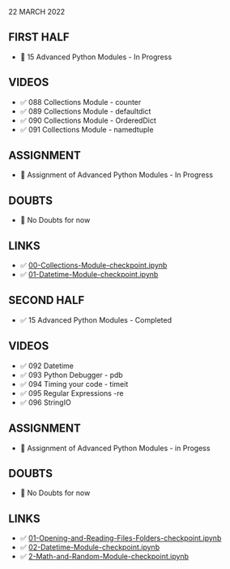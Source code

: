 22 MARCH 2022

## FIRST HALF

- 🚧 15 Advanced Python Modules - In Progress

## VIDEOS

- ✅ 088 Collections Module - counter
- ✅ 089 Collections Module - defaultdict
- ✅ 090 Collections Module - OrderedDict
- ✅ 091 Collections Module - namedtuple

## ASSIGNMENT

- 🚧 Assignment of Advanced Python Modules - In Progress

## DOUBTS

- 🚫 No Doubts for now

## LINKS

- ✅ [00-Collections-Module-checkpoint.ipynb](https://github.com/Pierian-Data/Complete-Python-3-Bootcamp/blob/master/12-Advanced%20Python%20Modules/.ipynb_checkpoints/00-Collections-Module-checkpoint.ipynb)
- ✅ [01-Datetime-Module-checkpoint.ipynb](https://github.com/Pierian-Data/Complete-Python-3-Bootcamp/blob/master/12-Advanced%20Python%20Modules/.ipynb_checkpoints/01-Datetime-Module-checkpoint.ipynb)

## SECOND HALF

- ✅ 15 Advanced Python Modules - Completed

## VIDEOS

- ✅ 092 Datetime
- ✅ 093 Python Debugger - pdb
- ✅ 094 Timing your code - timeit
- ✅ 095 Regular Expressions -re
- ✅ 096 StringIO

## ASSIGNMENT

- 🚧 Assignment of Advanced Python Modules - in Progess

## DOUBTS

- 🚫 No Doubts for now

## LINKS

- ✅ [01-Opening-and-Reading-Files-Folders-checkpoint.ipynb](https://github.com/Pierian-Data/Complete-Python-3-Bootcamp/blob/master/12-Advanced%20Python%20Modules/.ipynb_checkpoints/01-Opening-and-Reading-Files-Folders-checkpoint.ipynb)
- ✅ [02-Datetime-Module-checkpoint.ipynb](https://github.com/Pierian-Data/Complete-Python-3-Bootcamp/blob/master/12-Advanced%20Python%20Modules/.ipynb_checkpoints/02-Datetime-Module-checkpoint.ipynb)
- ✅ [2-Math-and-Random-Module-checkpoint.ipynb](https://github.com/Pierian-Data/Complete-Python-3-Bootcamp/blob/master/12-Advanced%20Python%20Modules/.ipynb_checkpoints/02-Math-and-Random-Module-checkpoint.ipynb)

